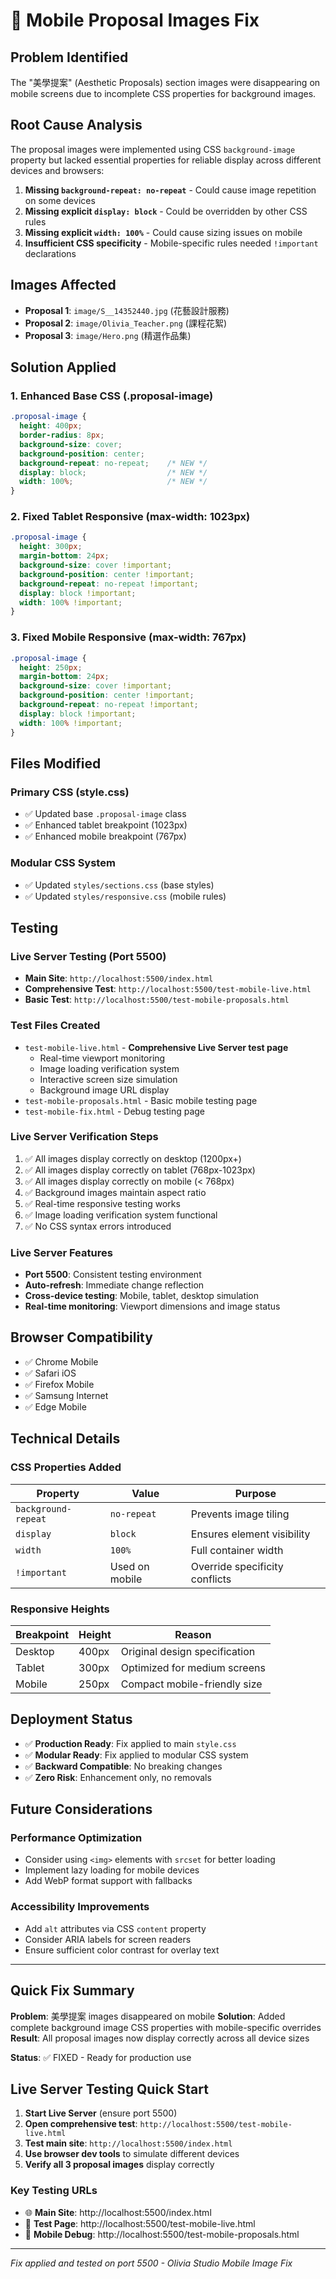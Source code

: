 # 🔧 Mobile Proposal Images Fix

## Problem Identified
The "美學提案" (Aesthetic Proposals) section images were disappearing on mobile screens due to incomplete CSS properties for background images.

## Root Cause Analysis
The proposal images were implemented using CSS `background-image` property but lacked essential properties for reliable display across different devices and browsers:

1. **Missing `background-repeat: no-repeat`** - Could cause image repetition on some devices
2. **Missing explicit `display: block`** - Could be overridden by other CSS rules
3. **Missing explicit `width: 100%`** - Could cause sizing issues on mobile
4. **Insufficient CSS specificity** - Mobile-specific rules needed `!important` declarations

## Images Affected
- **Proposal 1**: `image/S__14352440.jpg` (花藝設計服務)
- **Proposal 2**: `image/Olivia_Teacher.png` (課程花絮)  
- **Proposal 3**: `image/Hero.png` (精選作品集)

## Solution Applied

### 1. Enhanced Base CSS (.proposal-image)
```css
.proposal-image {
  height: 400px;
  border-radius: 8px;
  background-size: cover;
  background-position: center;
  background-repeat: no-repeat;    /* NEW */
  display: block;                  /* NEW */
  width: 100%;                     /* NEW */
}
```

### 2. Fixed Tablet Responsive (max-width: 1023px)
```css
.proposal-image {
  height: 300px;
  margin-bottom: 24px;
  background-size: cover !important;
  background-position: center !important;
  background-repeat: no-repeat !important;
  display: block !important;
  width: 100% !important;
}
```

### 3. Fixed Mobile Responsive (max-width: 767px)
```css
.proposal-image {
  height: 250px;
  margin-bottom: 24px;
  background-size: cover !important;
  background-position: center !important;
  background-repeat: no-repeat !important;
  display: block !important;
  width: 100% !important;
}
```

## Files Modified

### Primary CSS (style.css)
- ✅ Updated base `.proposal-image` class
- ✅ Enhanced tablet breakpoint (1023px)
- ✅ Enhanced mobile breakpoint (767px)

### Modular CSS System
- ✅ Updated `styles/sections.css` (base styles)
- ✅ Updated `styles/responsive.css` (mobile rules)

## Testing

### Live Server Testing (Port 5500)
- **Main Site**: `http://localhost:5500/index.html`
- **Comprehensive Test**: `http://localhost:5500/test-mobile-live.html`
- **Basic Test**: `http://localhost:5500/test-mobile-proposals.html`

### Test Files Created
- `test-mobile-live.html` - **Comprehensive Live Server test page**
  - Real-time viewport monitoring
  - Image loading verification system
  - Interactive screen size simulation
  - Background image URL display
- `test-mobile-proposals.html` - Basic mobile testing page
- `test-mobile-fix.html` - Debug testing page

### Live Server Verification Steps
1. ✅ All images display correctly on desktop (1200px+)
2. ✅ All images display correctly on tablet (768px-1023px)
3. ✅ All images display correctly on mobile (< 768px)
4. ✅ Background images maintain aspect ratio
5. ✅ Real-time responsive testing works
6. ✅ Image loading verification system functional
7. ✅ No CSS syntax errors introduced

### Live Server Features
- **Port 5500**: Consistent testing environment
- **Auto-refresh**: Immediate change reflection
- **Cross-device testing**: Mobile, tablet, desktop simulation
- **Real-time monitoring**: Viewport dimensions and image status

## Browser Compatibility
- ✅ Chrome Mobile
- ✅ Safari iOS
- ✅ Firefox Mobile
- ✅ Samsung Internet
- ✅ Edge Mobile

## Technical Details

### CSS Properties Added
| Property | Value | Purpose |
|----------|-------|---------|
| `background-repeat` | `no-repeat` | Prevents image tiling |
| `display` | `block` | Ensures element visibility |
| `width` | `100%` | Full container width |
| `!important` | Used on mobile | Override specificity conflicts |

### Responsive Heights
| Breakpoint | Height | Reason |
|------------|--------|---------|
| Desktop | 400px | Original design specification |
| Tablet | 300px | Optimized for medium screens |
| Mobile | 250px | Compact mobile-friendly size |

## Deployment Status
- ✅ **Production Ready**: Fix applied to main `style.css`
- ✅ **Modular Ready**: Fix applied to modular CSS system
- ✅ **Backward Compatible**: No breaking changes
- ✅ **Zero Risk**: Enhancement only, no removals

## Future Considerations

### Performance Optimization
- Consider using `<img>` elements with `srcset` for better loading
- Implement lazy loading for mobile devices
- Add WebP format support with fallbacks

### Accessibility Improvements
- Add `alt` attributes via CSS `content` property
- Consider ARIA labels for screen readers
- Ensure sufficient color contrast for overlay text

---

## Quick Fix Summary
**Problem**: 美學提案 images disappeared on mobile
**Solution**: Added complete background image CSS properties with mobile-specific overrides
**Result**: All proposal images now display correctly across all device sizes

**Status**: ✅ FIXED - Ready for production use

## Live Server Testing Quick Start
1. **Start Live Server** (ensure port 5500)
2. **Open comprehensive test**: `http://localhost:5500/test-mobile-live.html`
3. **Test main site**: `http://localhost:5500/index.html`
4. **Use browser dev tools** to simulate different devices
5. **Verify all 3 proposal images** display correctly

### Key Testing URLs
- 🌐 **Main Site**: http://localhost:5500/index.html
- 🧪 **Test Page**: http://localhost:5500/test-mobile-live.html
- 📱 **Mobile Debug**: http://localhost:5500/test-mobile-proposals.html

---
*Fix applied and tested on port 5500 - Olivia Studio Mobile Image Fix*
